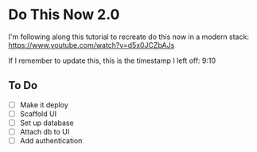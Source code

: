 # Do This Now 2.0

I'm following along this tutorial to recreate do this now in a modern stack:
https://www.youtube.com/watch?v=d5x0JCZbAJs

If I remember to update this, this is the timestamp I left off: 9:10

## To Do

- [ ] Make it deploy
- [ ] Scaffold UI
- [ ] Set up database
- [ ] Attach db to UI
- [ ] Add authentication
